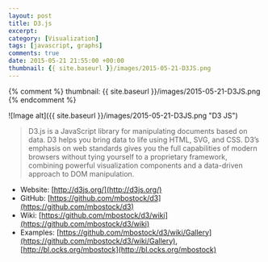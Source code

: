 ```yaml
---
layout: post
title: D3.js
excerpt:
category: [Visualization]
tags: [javascript, graphs]
comments: true
date: 2015-05-21 21:55:00 +00:00
thumbnail: {{ site.baseurl }}/images/2015-05-21-D3JS.png
---
```


{% comment %}
thumbnail: {{ site.baseurl }}/images/2015-05-21-D3JS.png
{% endcomment %}

![Image alt]({{ site.baseurl }}/images/2015-05-21-D3JS.png "D3 JS")

>D3.js is a JavaScript library for manipulating documents based on data. D3 helps you bring data to life using HTML, 
SVG, and CSS. D3’s emphasis on web standards gives you the full capabilities of modern browsers without tying yourself 
to a proprietary framework, combining powerful visualization components and a data-driven approach to DOM manipulation.

<!-- more -->

- Website: [http://d3js.org/](http://d3js.org/)
- GitHub: [https://github.com/mbostock/d3](https://github.com/mbostock/d3)
- Wiki: [https://github.com/mbostock/d3/wiki](https://github.com/mbostock/d3/wiki)
- Examples: [https://github.com/mbostock/d3/wiki/Gallery](https://github.com/mbostock/d3/wiki/Gallery), [http://bl.ocks.org/mbostock](http://bl.ocks.org/mbostock)
